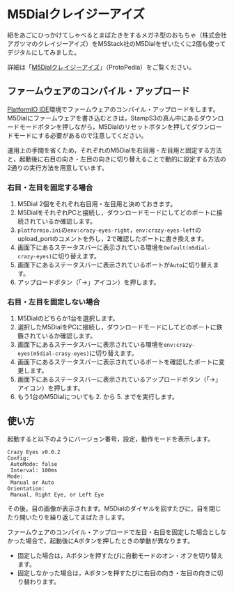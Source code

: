 # M5Dialクレイジーアイズ

紐をあごにひっかけてしゃべるとまばたきをするメガネ型のおもちゃ（株式会社アガツマのクレイジーアイズ）をM5Stack社のM5Dialをぜいたくに2個も使ってデジタルにしてみました。

詳細は「[M5Dialクレイジーアイズ](https://protopedia.net/prototype/4810)」（ProtoPedia）をご覧ください。

## ファームウェアのコンパイル・アップロード

[PlatformIO IDE](https://platformio.org/platformio-ide)環境でファームウェアのコンパイル・アップロードをします。
M5Dialにファームウェアを書き込むときは，StampS3の真ん中にあるダウンロードモードボタンを押しながら，M5Dialのリセットボタンを押してダウンロードモードにする必要があるので注意してください。

運用上の手間を省くため，それぞれのM5Dialを右目用・左目用と固定する方法と，起動後に右目の向き・左目の向きに切り替えることで動的に設定する方法の2通りの実行方法を用意しています。

### 右目・左目を固定する場合

1. M5Dial 2個をそれぞれ右目用・左目用と決めておきます。
2. M5DialをそれぞれPCと接続し，ダウンロードモードにしてどのポートに接続されているか確認します。
3. `platformio.ini`の`env:crazy-eyes-right`，`env:crazy-eyes-left`のupload_portのコメントを外し，2で確認したポートに書き換えます。
4. 画面下にあるステータスバーに表示されている環境を`Default(m5dial-crazy-eyes)`に切り替えます。
5. 画面下にあるステータスバーに表示されているポートが`Auto`に切り替えます。
6. アップロードボタン（「→」アイコン）を押します。

### 右目・左目を固定しない場合

1. M5Dialのどちらか1台を選択します。
2. 選択したM5DialをPCに接続し，ダウンロードモードにしてどのポートに鉄鏃されているか確認します。
3. 画面下にあるステータスバーに表示されている環境を`env:crazy-eyes(m5dial-crasy-eyes)`に切り替えます。
4. 画面下にあるステータスバーに表示されているポートを確認したポートに変更します。
5. 画面下にあるステータスバーに表示されているアップロードボタン（「→」アイコン）を押します。
6. もう1台のM5Dialについても 2. から 5. までを実行します。

## 使い方

起動すると以下のようにバージョン番号，設定，動作モードを表示します。

```
Crazy Eyes v0.0.2
Config:
 AutoMode: false
 Interval: 100ms
Mode:
 Manual or Auto
Orientation:
 Manual, Right Eye, or Left Eye
```

その後，目の画像が表示されます。M5Dialのダイヤルを回すたびに，目を閉じたり開いたりを繰り返してまばたきします。

ファームウェアのコンパイル・アップロードで左目・右目を固定した場合としなかった場合で，起動後にAボタンを押したときの挙動が異なります。

* 固定した場合は，Aボタンを押すたびに自動モードのオン・オフを切り替えます。
* 固定しなかった場合は，Aボタンを押すたびに右目の向き・左目の向きに切り替わります。
